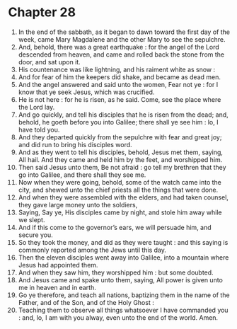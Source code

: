 # Chapter 28

1. In the end of the sabbath, as it began to dawn toward the first day of the week, came Mary Magdalene and the other Mary to see the sepulchre.
2. And, behold, there was a great earthquake : for the angel of the Lord descended from heaven, and came and rolled back the stone from the door, and sat upon it.
3. His countenance was like lightning, and his raiment white as snow :
4. And for fear of him the keepers did shake, and became as dead men.
5. And the angel answered and said unto the women, Fear not ye : for I know that ye seek Jesus, which was crucified.
6. He is not here : for he is risen, as he said. Come, see the place where the Lord lay.
7. And go quickly, and tell his disciples that he is risen from the dead; and, behold, he goeth before you into Galilee; there shall ye see him : lo, I have told you.
8. And they departed quickly from the sepulchre with fear and great joy; and did run to bring his disciples word.
9. And as they went to tell his disciples, behold, Jesus met them, saying, All hail. And they came and held him by the feet, and worshipped him.
10. Then said Jesus unto them, Be not afraid : go tell my brethren that they go into Galilee, and there shall they see me.
11. Now when they were going, behold, some of the watch came into the city, and shewed unto the chief priests all the things that were done.
12. And when they were assembled with the elders, and had taken counsel, they gave large money unto the soldiers,
13. Saying, Say ye, His disciples came by night, and stole him away while we slept.
14. And if this come to the governor’s ears, we will persuade him, and secure you.
15. So they took the money, and did as they were taught : and this saying is commonly reported among the Jews until this day.
16. Then the eleven disciples went away into Galilee, into a mountain where Jesus had appointed them.
17. And when they saw him, they worshipped him : but some doubted.
18. And Jesus came and spake unto them, saying, All power is given unto me in heaven and in earth.
19. Go ye therefore, and teach all nations, baptizing them in the name of the Father, and of the Son, and of the Holy Ghost :
20. Teaching them to observe all things whatsoever I have commanded you : and, lo, I am with you alway, even unto the end of the world. Amen.

